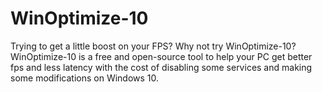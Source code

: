 # WinOptimize-10
Trying to get a little boost on your FPS? Why not try WinOptimize-10?
WinOptimize-10 is a free and open-source tool to help your PC get better fps and less latency with the cost of disabling some services and making some modifications on Windows 10.
